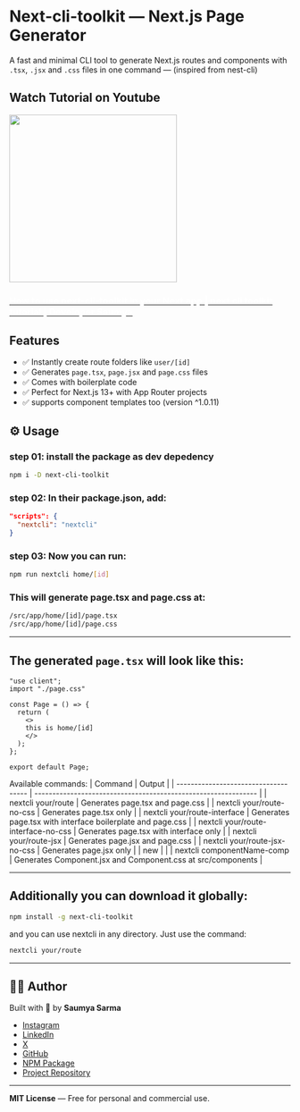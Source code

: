 # Next-cli-toolkit — Next.js Page Generator

A fast and minimal CLI tool to generate Next.js routes and components with `.tsx`, `.jsx` and `.css` files in one command — (inspired from nest-cli)

## Watch Tutorial on Youtube
<a href="https://youtu.be/67jj4TNGfgc?si=proZ_uDOOZbVPD-w">
<img src="https://azjgnoxfyygbnquzecyw.supabase.co/storage/v1/object/public/npm-packages//WhatsApp%20Image%202025-06-28%20at%2018.48.59_1dbdbaa4.jpg" style="width: 300px">
<h3 style="textAlign:start; color:#fff; ">How to use next-cli-toolkit in your Next app | next cli toolkit tutorial | Developer Saumya</h3>
</a>


## Features

- ✅ Instantly create route folders like `user/[id]`
- ✅ Generates `page.tsx`, `page.jsx` and `page.css` files
- ✅ Comes with boilerplate code
- ✅ Perfect for Next.js 13+ with App Router projects
- ✅ supports component templates too (version ^1.0.11)


## ⚙️ Usage

### step 01: install the package as dev depedency
```bash
npm i -D next-cli-toolkit
```
### step 02: In their package.json, add:
```json
"scripts": {
  "nextcli": "nextcli"
}
```
### step 03: Now you can run:

```bash
npm run nextcli home/[id]
```

### This will generate page.tsx and page.css at:

```bash
/src/app/home/[id]/page.tsx
/src/app/home/[id]/page.css
```

---

##  The generated `page.tsx` will look like this:

```tsx
"use client";
import "./page.css"

const Page = () => {
  return (
    <>
    this is home/[id]
    </>
  );
};

export default Page;
```

Available commands: 
| Command                              | Output                                                         |
| ------------------------------------ | -------------------------------------------------------------- |
| nextcli your/route                   | Generates page.tsx and page.css                                |
| nextcli your/route-no-css            | Generates page.tsx only                                        |
| nextcli your/route-interface         | Generates page.tsx with interface boilerplate and page.css     |
| nextcli your/route-interface-no-css  | Generates page.tsx with interface only                         |
| nextcli your/route-jsx               | Generates page.jsx and page.css                                |
| nextcli your/route-jsx-no-css        | Generates page.jsx only                                        |
|                 new                  |                                                                |
| nextcli componentName-comp           | Generates Component.jsx and Component.css at src/components    |


---
## Additionally you can download it globally:

```bash
npm install -g next-cli-toolkit
```
and you can use nextcli in any directory. Just use the command:
```bash
nextcli your/route
```
---
## 👨‍💻 Author

Built with 💙 by **Saumya Sarma**

* [Instagram](https://www.instagram.com/developer_saumya)
* [LinkedIn](https://www.linkedin.com/in/saumya-sarma-2ab6a52a4/)
* [X](https://x.com/devloper_saumya)
* [GitHub](https://github.com/Saumya-Kanti-Sarma/)
* [NPM Package](https://www.npmjs.com/package/@saumya-sarma/nextcli)
* [Project Repository](https://github.com/Saumya-Kanti-Sarma/nextcli)

---

**MIT License** — Free for personal and commercial use.

```
